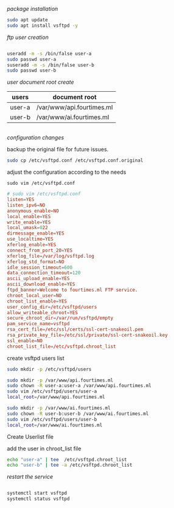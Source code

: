 
_package installation_

```bash
sudo apt update
sudo apt install vsftpd -y
```
_ftp user creation_

```bash

useradd -m -s /bin/false user-a
sudo passwd user-a
suseradd -m -s /bin/false user-b
sudo passwd user-b
```

_user document root create_

|users| document root|
|---|---|
|user-a|/var/www/api.fourtimes.ml|
|user-b|/var/www/ai.fourtimes.ml|

```bash

```
_configuration changes_

backup the original file  for future issues.

```bash
sudo cp /etc/vsftpd.conf /etc/vsftpd.conf.original
```

adjust the configuration according to the needs

`sudo vim /etc/vsftpd.conf`

```conf
# sudo vim /etc/vsftpd.conf
listen=YES
listen_ipv6=NO
anonymous_enable=NO
local_enable=YES
write_enable=YES
local_umask=022
dirmessage_enable=YES
use_localtime=YES
xferlog_enable=YES
connect_from_port_20=YES
xferlog_file=/var/log/vsftpd.log
xferlog_std_format=NO
idle_session_timeout=600
data_connection_timeout=120
ascii_upload_enable=YES
ascii_download_enable=YES
ftpd_banner=Welcome to fourtimes.ml FTP service.
chroot_local_user=NO
chroot_list_enable=YES
user_config_dir=/etc/vsftpd/users
allow_writeable_chroot=YES
secure_chroot_dir=/var/run/vsftpd/empty
pam_service_name=vsftpd
rsa_cert_file=/etc/ssl/certs/ssl-cert-snakeoil.pem
rsa_private_key_file=/etc/ssl/private/ssl-cert-snakeoil.key
ssl_enable=NO
chroot_list_file=/etc/vsftpd.chroot_list

```


create vsftpd users list

```bash
sudo mkdir -p /etc/vsftpd/users

sudo mkdir -p /var/www/api.fourtimes.ml
sudo chown -R user-a:user-a /var/www/api.fourtimes.ml
sudo vim /etc/vsftpd/users/user-a
local_root=/var/www/api.fourtimes.ml

sudo mkdir -p /var/www/ai.fourtimes.ml
sudo chown -R user-b:user-b /var/www/ai.fourtimes.ml
sudo vim /etc/vsftpd/users/user-b
local_root=/var/www/ai.fourtimes.ml

```

Create Userlist file

add the user in chroot_list file

```bash
echo "user-a" | tee  /etc/vsftpd.chroot_list
echo "user-b" | tee -a /etc/vsftpd.chroot_list
```


_restart the service_

```bash

systemctl start vsftpd
systemctl status vsftpd

```


